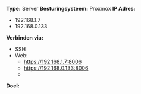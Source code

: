 **Type:** Server
**Besturingsysteem:** Proxmox
**IP Adres:**
- 192.168.1.7
- 192.168.0.133

**Verbinden via:**
- SSH
- Web:
	- https://192.168.1.7:8006
	- https://192.168.0.133:8006
	- 
**Doel:**